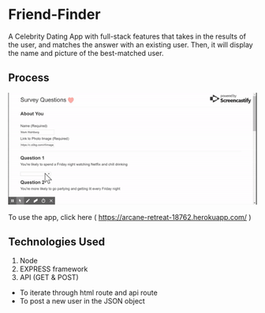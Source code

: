 # Friend-Finder
A Celebrity Dating App with full-stack features that takes in the results of the user, and matches the answer with an existing user.
Then, it will display the name and picture of the best-matched user. 

## Process
![](images/friend.gif)

To use the app, click here ( https://arcane-retreat-18762.herokuapp.com/ )


## Technologies Used
1. Node
2. EXPRESS framework
3. API (GET & POST)
* To iterate through html route and api route
* To post a new user in the JSON object 
